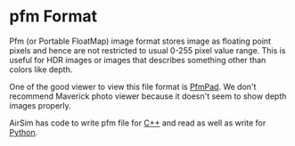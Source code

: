 # pfm Format

Pfm (or Portable FloatMap) image format stores image as floating point pixels and hence are not restricted to usual 0-255 pixel value range. This is useful for HDR images or images that describes something other than colors like depth. 

One of the good viewer to view this file format is [PfmPad](https://sourceforge.net/projects/pfmpad/). We don't recommend Maverick photo viewer because it doesn't seem to show depth images properly.

AirSim has code to write pfm file for [C++](https://github.com/Microsoft/AirSim/blob/main/AirLib/include/common/common_utils/Utils.hpp#L637) and read as well as write for [Python](https://github.com/Microsoft/AirSim/tree/main/PythonClient//airsim/utils.py#L122).
